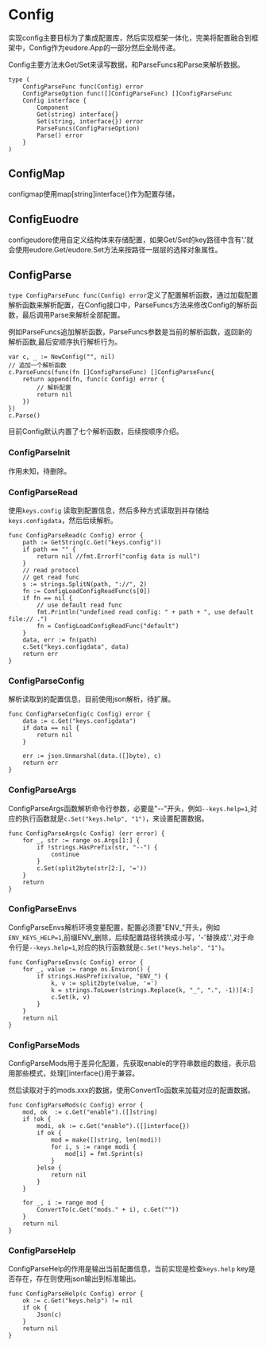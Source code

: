 # Config

实现config主要目标为了集成配置库，然后实现框架一体化，完美将配置融合到框架中，Config作为eudore.App的一部分然后全局传递。

Config主要方法未Get/Set来读写数据，和ParseFuncs和Parse来解析数据。

```golang
type (
	ConfigParseFunc func(Config) error
	ConfigParseOption func([]ConfigParseFunc) []ConfigParseFunc
	Config interface {
		Component
		Get(string) interface{}
		Set(string, interface{}) error
		ParseFuncs(ConfigParseOption)
		Parse() error
	}
)
```

##  ConfigMap

configmap使用map[string]interface{}作为配置存储，

## ConfigEuodre

configeudore使用自定义结构体来存储配置，如果Get/Set的key路径中含有'.'就会使用eudore.Get/eudore.Set方法来按路径一层层的选择对象属性。

## ConfigParse

`type ConfigParseFunc func(Config) error`定义了配置解析函数，通过加载配置解析函数来解析配置，在Config接口中，ParseFuncs方法来修改Config的解析函数，最后调用Parse来解析全部配置。


例如ParseFuncs追加解析函数，ParseFuncs参数是当前的解析函数，返回新的解析函数,最后安顺序执行解析行为。

```golang
var c, _ := NewConfig("", nil)
// 追加一个解析函数
c.ParseFuncs(func(fn []ConfigParseFunc) []ConfigParseFunc{
	return append(fn, func(c Config) error {
		// 解析配置
		return nil
	})
})
c.Parse()
```

目前Config默认内置了七个解析函数，后续按顺序介绍。

### ConfigParseInit

作用未知，待删除。

### ConfigParseRead

使用`keys.config` 读取到配置信息，然后多种方式读取到并存储给`keys.configdata`，然后后续解析。

```golang
func ConfigParseRead(c Config) error {
	path := GetString(c.Get("keys.config"))
	if path == "" {
		return nil //fmt.Errorf("config data is null")
	}
	// read protocol
	// get read func
	s := strings.SplitN(path, "://", 2)
	fn := ConfigLoadConfigReadFunc(s[0])
	if fn == nil {
		// use default read func
		fmt.Println("undefined read config: " + path + ", use default file:// .")
		fn = ConfigLoadConfigReadFunc("default")
	}
	data, err := fn(path)
	c.Set("keys.configdata", data)
	return err
}
```

### ConfigParseConfig

解析读取到的配置信息，目前使用json解析，待扩展。

```golang
func ConfigParseConfig(c Config) error {
	data := c.Get("keys.configdata")
	if data == nil {
		return nil
	}

	err := json.Unmarshal(data.([]byte), c)
	return err	
}

```

### ConfigParseArgs

ConfigParseArgs函数解析命令行参数，必要是"--"开头，例如`--keys.help=1`,对应的执行函数就是`c.Set("keys.help", "1")`，来设置配置数据。

```golang
func ConfigParseArgs(c Config) (err error) {
	for _, str := range os.Args[1:] {
		if !strings.HasPrefix(str, "--") {
			continue
		}
		c.Set(split2byte(str[2:], '='))
	}
	return
}

```

### ConfigParseEnvs

ConfigParseEnvs解析环境变量配置，配置必须要"ENV_"开头，例如`ENV_KEYS_HELP=1`,前缀ENV_删除，后续配置路径转换成小写，'-'替换成'.',对于命令行是`--keys.help=1`,对应的执行函数就是`c.Set("keys.help", "1")`。

```golang
func ConfigParseEnvs(c Config) error {
	for _, value := range os.Environ() {
		if strings.HasPrefix(value, "ENV_") {
			k, v := split2byte(value, '=')
			k = strings.ToLower(strings.Replace(k, "_", ".", -1))[4:]
			c.Set(k, v)
		}
	}
	return nil
}
```

### ConfigParseMods

ConfigParseMods用于差异化配置，先获取enable的字符串数组的数组，表示启用那些模式，处理[]interface{}用于兼容。

然后读取对于的mods.xxx的数据，使用ConvertTo函数来加载对应的配置数据。

```golang
func ConfigParseMods(c Config) error {
	mod, ok  := c.Get("enable").([]string)
	if !ok {
		modi, ok := c.Get("enable").([]interface{})
		if ok {
			mod = make([]string, len(modi))
			for i, s := range modi {
				mod[i] = fmt.Sprint(s)
			}
		}else {
			return nil
		}
	}

	for _, i := range mod {
		ConvertTo(c.Get("mods." + i), c.Get(""))
	}
	return nil
}
```

### ConfigParseHelp

ConfigParseHelp的作用是输出当前配置信息，当前实现是检查`keys.help` key是否存在，存在则使用json输出到标准输出。

```golang
func ConfigParseHelp(c Config) error {
	ok := c.Get("keys.help") != nil
	if ok {
		Json(c)
	}
	return nil
}
```